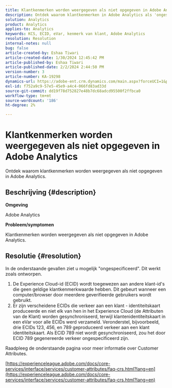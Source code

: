 ```yaml
---
title: Klantkenmerken worden weergegeven als niet opgegeven in Adobe Analytics
description: Ontdek waarom klantkenmerken in Adobe Analytics als 'ongespecificeerd' kunnen worden weergegeven.
solution: Analytics
product: Analytics
applies-to: Analytics
keywords: KCS, ECID, eVar, kenmerk van klant, Adobe Analytics
resolution: Resolution
internal-notes: null
bug: false
article-created-by: Eshaa Tiwari
article-created-date: 1/30/2024 12:45:42 PM
article-published-by: Eshaa Tiwari
article-published-date: 2/2/2024 2:44:50 PM
version-number: 3
article-number: KA-19298
dynamics-url: https://adobe-ent.crm.dynamics.com/main.aspx?forceUCI=1&pagetype=entityrecord&etn=knowledgearticle&id=c3dde878-6dbf-ee11-9079-6045bd006268
exl-id: f752a9c9-57e5-45e9-a4c4-066fd83ad33d
source-git-commit: dd19f78d752827e48b7dc68adcd95500f2ffbca0
workflow-type: tm+mt
source-wordcount: '186'
ht-degree: 2%

---
```


# Klantkenmerken worden weergegeven als niet opgegeven in Adobe Analytics


Ontdek waarom klantkenmerken worden weergegeven als niet opgegeven in Adobe Analytics.

## Beschrijving {#description}


<b>Omgeving</b>

Adobe Analytics

<b>Probleem/symptomen</b>

Klantkenmerken worden weergegeven als niet opgegeven in Adobe Analytics.


## Resolutie {#resolution}




In de onderstaande gevallen ziet u mogelijk &quot;ongespecificeerd&quot;. Dit werkt zoals ontworpen.

1. De Experience Cloud-id (ECID) wordt toegewezen aan andere klant-id&#39;s die geen geldige klantkenmerkwaarde hebben. Dit gebeurt wanneer een computer/browser door meerdere geverifieerde gebruikers wordt gebruikt.
2. Er zijn verscheidene ECIDs die verkeer aan een klant - identiteitskaart produceerde en niet elk van hen in het Experience Cloud (de Attributen van de Klant) worden gesynchroniseerd, terwijl klantenidentiteitskaart in een eVar voor alle ECIDs werd verzameld. Veronderstel, bijvoorbeeld, drie ECIDs 123, 456, en 789 geproduceerd verkeer aan een klant identiteitskaart. Als ECID 789 niet wordt gesynchroniseerd, zou het door ECID 789 gegenereerde verkeer ongespecificeerd zijn.




Raadpleeg de onderstaande pagina voor meer informatie over Customer Attributes.

[https://experienceleague.adobe.com/docs/core-services/interface/services/customer-attributes/faq-crs.html?lang=en](https://experienceleague.adobe.com/docs/core-services/interface/services/customer-attributes/faq-crs.html?lang=en)
